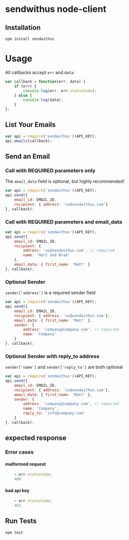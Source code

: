 sendwithus node-client
========================

## Installation

```
npm install sendwithus
```

# Usage

All callbacks accept `err` and `data`:

```javascript
var callback = function(err, data) {
    if (err) {
        console.log(err, err.statusCode);
    } else {
        console.log(data);
    }
};
```

## List Your Emails

```javascript
var api = require('sendwithus')(API_KEY);
api.emails(callback);
```

## Send an Email

### Call with REQUIRED parameters only

The `email_data` field is optional, but highly recommended!

```javascript
var api = require('sendwithus')(API_KEY);
api.send({
    email_id: EMAIL_ID,
    recipient: { address: 'us@sendwithus.com'}
}, callback);
```

### Call with REQUIRED parameters and email_data
```javascript
var api = require('sendwithus')(API_KEY);
api.send({
    email_id: EMAIL_ID,
    recipient: {
        address: 'us@sendwithus.com', // required
        name: 'Matt and Brad' 
    },
    email_data: { first_name: 'Matt' } 
}, callback);
```

### Optional Sender
`sender['address']` is a required sender field

```javascript
var api = require('sendwithus')(API_KEY);
api.send({
    email_id: EMAIL_ID,
    recipient: { address: 'us@sendwithus.com'},
    email_data: { first_name: 'Matt' },
    sender: {
        address: 'company@company.com', // required
        name: 'Company' 
    }
}, callback);
```

### Optional Sender with reply_to address
`sender['name']` and `sender['reply_to']` are both optional

```javascript
var api = require('sendwithus')(API_KEY);
api.send({
    email_id: EMAIL_ID,
    recipient: { address: 'us@sendwithus.com'},
    email_data: { first_name: 'Matt' },
    sender: {
        address: 'company@company.com', // required
        name: 'Company',
        reply_to: 'info@company.com'
    }
}, callback);
```

## expected response

### Error cases

#### malformed request
	
```javascript
	> err.statusCode;
	400
```

#### bad api key

```javascript
	> err.statusCode;    
	403
```

## Run Tests

```
npm test
```
